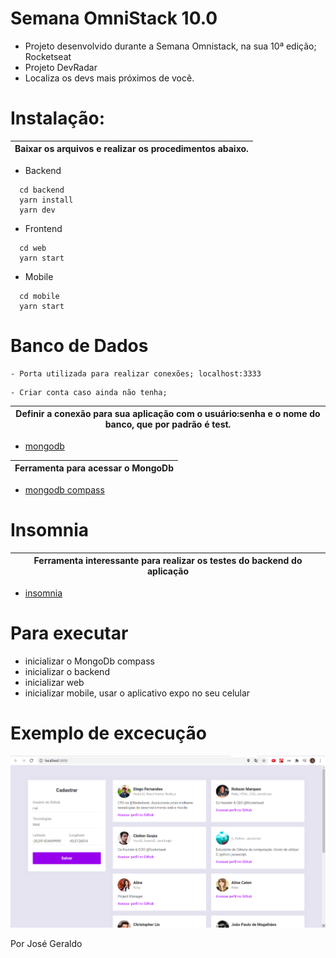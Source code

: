 # Semana OmniStack 10.0
- Projeto desenvolvido durante a Semana Omnistack, na sua 10ª edição; Rocketseat
- Projeto DevRadar
- Localiza os devs mais próximos de você.

# Instalação:
| Baixar os arquivos e realizar os procedimentos abaixo. |
|--------------------------------------------------------|

- Backend
```
  cd backend      
  yarn install                                          
  yarn dev        
```  

- Frontend
```  
  cd web
  yarn start
```  

- Mobile
```  
  cd mobile
  yarn start
```  

# Banco de Dados
```
- Porta utilizada para realizar conexões; localhost:3333
```
```
- Criar conta caso ainda não tenha;
```
| Definir a conexão para sua aplicação com o usuário:senha e o nome do banco, que por padrão é test. |
|--------------------------------------------------------|
- [mongodb](https://cloud.mongodb.com/user#/atlas/login)

| Ferramenta para acessar o MongoDb |
|--------------------------------------------------------|
- [mongodb compass](https://www.mongodb.com/download-center/compass)

# Insomnia
|Ferramenta interessante para realizar os testes do backend do aplicação|
|--------------------------------------------------------|
- [insomnia](https://insomnia.rest/download/)

# Para executar
* inicializar o MongoDb compass
* inicializar o backend
* inicializar web
* inicializar mobile, usar o aplicativo expo no seu celular

# Exemplo de excecução
![](Captura%20de%20tela%20de%202020-11-11%2017-50-49.png)


Por José Geraldo



